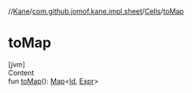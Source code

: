 //[Kane](../../index.md)/[com.github.jomof.kane.impl.sheet](../index.md)/[Cells](index.md)/[toMap](to-map.md)



# toMap  
[jvm]  
Content  
fun [toMap](to-map.md)(): [Map](https://kotlinlang.org/api/latest/jvm/stdlib/kotlin.collections/-map/index.html)<[Id](../../com.github.jomof.kane.impl/index.md#%5Bcom.github.jomof.kane.impl%2FId%2F%2F%2FPointingToDeclaration%2F%5D%2FClasslikes%2F-1913698542), [Expr](../../com.github.jomof.kane/-expr/index.md)>  



